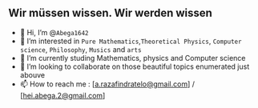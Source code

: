 ## Wir müssen wissen. Wir werden wissen

- 👋 Hi, I’m @`Abega1642`
- 👀 I’m interested in `Pure Mathematics`,`Theoretical Physics`, `Computer science`, `Philosophy`, `Musics` and `arts`
- 🌱 I’m currently studing Mathematics, physics and Computer science
- 💞️ I’m looking to collaborate on those beautiful topics enumerated just abouve
- 📫 How to reach me : [a.razafindratelo@gmail.com] / [hei.abega.2@gmail.com]

<!---
Abega1642/Abega1642 is a ✨ special ✨ repository because its `README.md` (this file) appears on your GitHub profile.
You can click the Preview link to take a look at your changes.
--->
